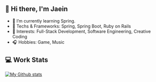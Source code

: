 ## 👋 Hi there, I'm Jaein

<!--
**yoo-jaein/yoo-jaein** is a ✨ _special_ ✨ repository because its `README.md` (this file) appears on your GitHub profile.-->
- 🌱 I’m currently learning Spring.
- 💬 Techs & Frameworks: Spring, Spring Boot, Ruby on Rails
- 📌 Interests: Full-Stack Development, Software Engineering, Creative Coding
- 🎧 Hobbies: Game, Music
  
## 💻 Work Stats  
  [![My Github stats](https://github-readme-stats.vercel.app/api?username=yoo-jaein)](https://github.com/anuraghazra/github-readme-stats)
  
